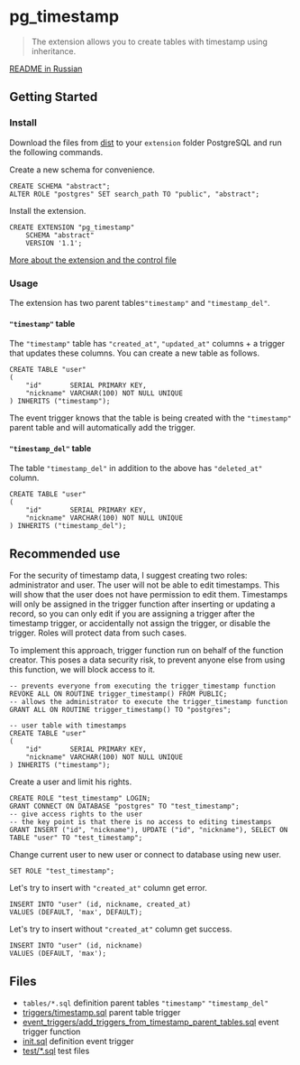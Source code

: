 # pg_timestamp

> The extension allows you to create tables with timestamp using inheritance.

[README in Russian](./README.ru.md)

## Getting Started

### Install

Download the files from [dist](./dist) to your `extension` folder PostgreSQL and run the following
commands.

Create a new schema for convenience.

```postgresql
CREATE SCHEMA "abstract";
ALTER ROLE "postgres" SET search_path TO "public", "abstract";
```

Install the extension.

```postgresql
CREATE EXTENSION "pg_timestamp"
    SCHEMA "abstract"
    VERSION '1.1';
```

[More about the extension and the control file](https://www.postgresql.org/docs/current/extend-extensions.html)

### Usage

The extension has two parent tables`"timestamp"` and `"timestamp_del"`.

#### `"timestamp"` table

The `"timestamp"` table has `"created_at"`, `"updated_at"` columns + a trigger that updates these
columns.
You can create a new table as follows.

```postgresql
CREATE TABLE "user"
(
    "id"       SERIAL PRIMARY KEY,
    "nickname" VARCHAR(100) NOT NULL UNIQUE
) INHERITS ("timestamp");
```

The event trigger knows that the table is being created with the `"timestamp"` parent table and will
automatically add the trigger.

#### `"timestamp_del"` table

The table `"timestamp_del"` in addition to the above has `"deleted_at"` column.

```postgresql
CREATE TABLE "user"
(
    "id"       SERIAL PRIMARY KEY,
    "nickname" VARCHAR(100) NOT NULL UNIQUE
) INHERITS ("timestamp_del");
```

## Recommended use

For the security of timestamp data, I suggest creating two roles: administrator and user.
The user will not be able to edit timestamps.
This will show that the user does not have permission to edit them.
Timestamps will only be assigned in the trigger function after inserting or updating a record,
so you can only edit
if you are assigning a trigger after the timestamp trigger,
or accidentally not assign the trigger, or disable the trigger.
Roles will protect data from such cases.

To implement this approach, trigger function run on behalf of the function creator.
This poses a data security risk,
to prevent anyone else from using this function, we will block access to it.

```postgresql
-- prevents everyone from executing the trigger_timestamp function
REVOKE ALL ON ROUTINE trigger_timestamp() FROM PUBLIC;
-- allows the administrator to execute the trigger_timestamp function
GRANT ALL ON ROUTINE trigger_timestamp() TO "postgres";
```

```postgresql
-- user table with timestamps
CREATE TABLE "user"
(
    "id"       SERIAL PRIMARY KEY,
    "nickname" VARCHAR(100) NOT NULL UNIQUE
) INHERITS ("timestamp");
```

Create a user and limit his rights.

```postgresql
CREATE ROLE "test_timestamp" LOGIN;
GRANT CONNECT ON DATABASE "postgres" TO "test_timestamp";
-- give access rights to the user
-- the key point is that there is no access to editing timestamps
GRANT INSERT ("id", "nickname"), UPDATE ("id", "nickname"), SELECT ON TABLE "user" TO "test_timestamp";
```

Change current user to new user or connect to database using new user.

```postgresql
SET ROLE "test_timestamp";
```

Let's try to insert with `"created_at"` column get error.

```postgresql
INSERT INTO "user" (id, nickname, created_at)
VALUES (DEFAULT, 'max', DEFAULT);      
```

Let's try to insert without `"created_at"` column get success.

```postgresql
INSERT INTO "user" (id, nickname)
VALUES (DEFAULT, 'max');
```

## Files

- `tables/*.sql` definition parent tables `"timestamp"` `"timestamp_del"`
- [triggers/timestamp.sql](./triggers/timestamp.sql) parent table trigger
- [event_triggers/add_triggers_from_timestamp_parent_tables.sql](./event_triggers/add_triggers_from_timestamp_parent_tables.sql)
  event trigger function
- [init.sql](./init.sql) definition event trigger
- [test/*.sql](./test) test files
